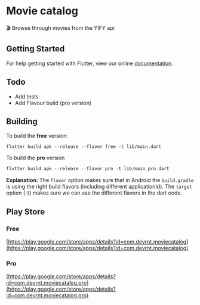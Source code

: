 # Movie catalog

🎬 Browse through movies from the YIFY api

## Getting Started

For help getting started with Flutter, view our online
[documentation](https://flutter.io/).

## Todo
* Add tests
* Add Flavour build (pro version)

## Building
To build the **free** version: 
```
flutter build apk --release --flavor free -t lib/main.dart
```

To build the **pro** version
```dart
flutter build apk --release --flavor pro -t lib/main_pro.dart
```

**Explanation:** The `flavor` option makes sure that in Android the `build.gradle` is using the right build flavors (including different applicationId).
The `target` option (-t) makes sure we can use the different flavors in the dart code.

## Play Store
### Free
[https://play.google.com/store/apps/details?id=com.devrnt.moviecatalog](https://play.google.com/store/apps/details?id=com.devrnt.moviecatalog)
### Pro
[https://play.google.com/store/apps/details?id=com.devrnt.moviecatalog.pro](https://play.google.com/store/apps/details?id=com.devrnt.moviecatalog.pro)
